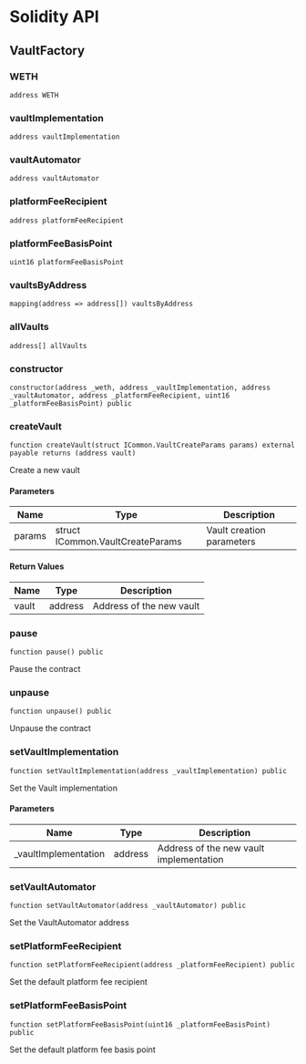 # Solidity API

## VaultFactory

### WETH

```solidity
address WETH
```

### vaultImplementation

```solidity
address vaultImplementation
```

### vaultAutomator

```solidity
address vaultAutomator
```

### platformFeeRecipient

```solidity
address platformFeeRecipient
```

### platformFeeBasisPoint

```solidity
uint16 platformFeeBasisPoint
```

### vaultsByAddress

```solidity
mapping(address => address[]) vaultsByAddress
```

### allVaults

```solidity
address[] allVaults
```

### constructor

```solidity
constructor(address _weth, address _vaultImplementation, address _vaultAutomator, address _platformFeeRecipient, uint16 _platformFeeBasisPoint) public
```

### createVault

```solidity
function createVault(struct ICommon.VaultCreateParams params) external payable returns (address vault)
```

Create a new vault

#### Parameters

| Name | Type | Description |
| ---- | ---- | ----------- |
| params | struct ICommon.VaultCreateParams | Vault creation parameters |

#### Return Values

| Name | Type | Description |
| ---- | ---- | ----------- |
| vault | address | Address of the new vault |

### pause

```solidity
function pause() public
```

Pause the contract

### unpause

```solidity
function unpause() public
```

Unpause the contract

### setVaultImplementation

```solidity
function setVaultImplementation(address _vaultImplementation) public
```

Set the Vault implementation

#### Parameters

| Name | Type | Description |
| ---- | ---- | ----------- |
| _vaultImplementation | address | Address of the new vault implementation |

### setVaultAutomator

```solidity
function setVaultAutomator(address _vaultAutomator) public
```

Set the VaultAutomator address

### setPlatformFeeRecipient

```solidity
function setPlatformFeeRecipient(address _platformFeeRecipient) public
```

Set the default platform fee recipient

### setPlatformFeeBasisPoint

```solidity
function setPlatformFeeBasisPoint(uint16 _platformFeeBasisPoint) public
```

Set the default platform fee basis point

